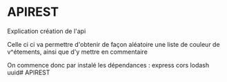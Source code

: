 # APIREST
Explication création de l'api

Celle ci ci va permettre d'obtenir de façon aléatoire une liste de couleur de v^étements, ainsi que d'y mettre en commentaire

On commence donc par instalé les dépendances : express cors lodash uuid# APIREST
